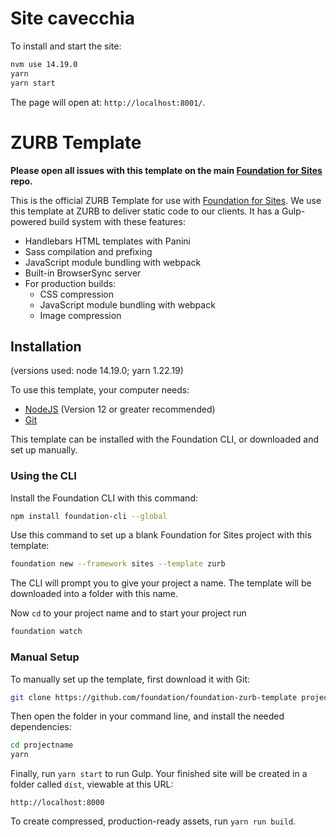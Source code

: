 # Site cavecchia
To install and start the site:

```bash
nvm use 14.19.0
yarn
yarn start
```

The page will open at: `http://localhost:8001/`.

# ZURB Template

**Please open all issues with this template on the main [Foundation for Sites](https://github.com/foundation/foundation-sites/issues) repo.**

This is the official ZURB Template for use with [Foundation for Sites](https://get.foundation/sites/docs/). We use this template at ZURB to deliver static code to our clients. It has a Gulp-powered build system with these features:

- Handlebars HTML templates with Panini
- Sass compilation and prefixing
- JavaScript module bundling with webpack
- Built-in BrowserSync server
- For production builds:
  - CSS compression
  - JavaScript module bundling with webpack
  - Image compression

## Installation
(versions used: node 14.19.0; yarn 1.22.19)

To use this template, your computer needs:

- [NodeJS](https://nodejs.org/en/) (Version 12 or greater recommended)
- [Git](https://git-scm.com/)

This template can be installed with the Foundation CLI, or downloaded and set up manually.

### Using the CLI

Install the Foundation CLI with this command:

```bash
npm install foundation-cli --global
```

Use this command to set up a blank Foundation for Sites project with this template:

```bash
foundation new --framework sites --template zurb
```

The CLI will prompt you to give your project a name. The template will be downloaded into a folder with this name.

Now `cd` to your project name and to start your project run

```bash
foundation watch
```

### Manual Setup

To manually set up the template, first download it with Git:

```bash
git clone https://github.com/foundation/foundation-zurb-template projectname
```

Then open the folder in your command line, and install the needed dependencies:

```bash
cd projectname
yarn
```

Finally, run `yarn start` to run Gulp. Your finished site will be created in a folder called `dist`, viewable at this URL:

```
http://localhost:8000
```

To create compressed, production-ready assets, run `yarn run build`.
